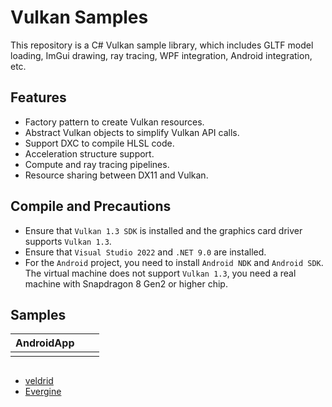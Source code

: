 # Vulkan Samples

This repository is a C# Vulkan sample library, which includes GLTF model loading, 
ImGui drawing, ray tracing, WPF integration, Android integration, etc.

## Features
- Factory pattern to create Vulkan resources.
- Abstract Vulkan objects to simplify Vulkan API calls.
- Support DXC to compile HLSL code.
- Acceleration structure support.
- Compute and ray tracing pipelines.
- Resource sharing between DX11 and Vulkan.

## Compile and Precautions
- Ensure that `Vulkan 1.3 SDK` is installed and the graphics card driver supports `Vulkan 1.3`.
- Ensure that `Visual Studio 2022` and `.NET 9.0` are installed.
- For the `Android` project, you need to install `Android NDK` and `Android SDK`. The virtual machine does not support `Vulkan 1.3`, you need a real machine with Snapdragon 8 Gen2 or higher chip.

## Samples
| AndroidApp |||
|-|-|-|
||||

##
- [veldrid](https://github.com/veldrid/veldrid)
- [Evergine](https://evergine.com)
